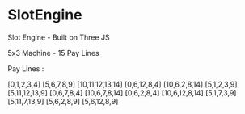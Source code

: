 # SlotEngine
Slot Engine - Built on Three JS

5x3 Machine - 15 Pay Lines

Pay Lines :

[0,1,2,3,4]
[5,6,7,8,9]
[10,11,12,13,14]
[0,6,12,8,4]
[10,6,2,8,14]
[5,1,2,3,9]
[5,11,12,13,9]
[0,6,7,8,4]
[10,6,7,8,14]
[0,6,2,8,4]
[10,6,12,8,14]
[5,1,7,3,9]
[5,11,7,13,9]
[5,6,2,8,9]
[5,6,12,8,9]
